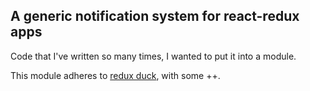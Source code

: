 ## A generic notification system for react-redux apps

Code that I've written so many times, I wanted to put it into a module.

This module adheres to [redux duck](https://github.com/erikras/ducks-modular-redux), with some ++.
